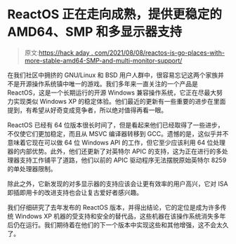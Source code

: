 # ReactOS 正在走向成熟，提供更稳定的 AMD64、SMP 和多显示器支持

> 原文:[https://hack aday . com/2021/08/08/reactos-is-go-places-with-more-stable-amd64-SMP-and-multi-monitor-support/](https://hackaday.com/2021/08/08/reactos-is-going-places-with-more-stable-amd64-smp-and-multi-monitor-support/)

在我们社区中拥挤的 GNU/Linux 和 BSD 用户人群中，很容易忘记这两个家族并不是开源操作系统镇中唯一的游戏。我们多年来一直关注的一个产品是 ReactOS，这是一个长期运行的开源 Windows 兼容操作系统，它正在尽最大努力实现类似 Windows XP 的稳定体验。他们最近的更新有一些重要的进步在里面提到，有希望从好奇变成竞争者，所以绝对值得再看一眼。

ReactOS 已经有 64 位版本很长时间了，但是看起来他们已经取得了一些进步，不仅使它们更加稳定，而且从 MSVC 编译器转移到 GCC。遗憾的是，这似乎并不意味着它现在可以做 64 位 Windows API 的工作，但它至少应该利用 64 位处理器的内部优势。此外，他们还更新了对英特尔 APIC 的支持，这为正在进行的多处理器支持工作铺平了道路，他们以前的 APIC 驱动程序无法摆脱原始英特尔 8259 的单处理器限制。

除此之外，它新发现的对多显示器的支持应该会让更有效率的用户高兴，它对 ISA 即插即用卡的改进支持也会让复古爱好者感兴趣。

我们仔细研究了去年发布的 ReactOS 版本，并得出结论，它的定位是成为许多传统 Windows XP 机器的受支持和安全的替代品，这些机器在该操作系统消失多年后仍在运行。我们期待着在他们的下一个版本中实现这些和其他增强，这不会太久了。